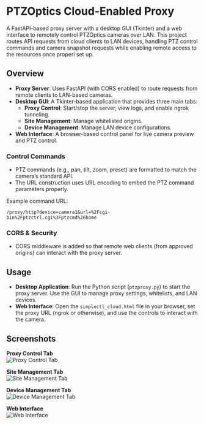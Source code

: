 # PTZOptics Cloud-Enabled Proxy

A FastAPI-based proxy server with a desktop GUI (Tkinter) and a web interface to remotely control PTZOptics cameras over LAN. This project routes API requests from cloud clients to LAN devices, handling PTZ control commands and camera snapshot requests while enabling remote access to the resources once properl set up.

## Overview

- **Proxy Server**: Uses FastAPI (with CORS enabled) to route requests from remote clients to LAN-based cameras.
- **Desktop GUI**: A Tkinter-based application that provides three main tabs:
  - **Proxy Control**: Start/stop the server, view logs, and enable ngrok tunneling.
  - **Site Management**: Manage whitelisted origins.
  - **Device Management**: Manage LAN device configurations.
- **Web Interface**: A browser-based control panel for live camera preview and PTZ control.

### Control Commands
- PTZ commands (e.g., pan, tilt, zoom, preset) are formatted to match the camera’s standard API.
- The URL construction uses URL encoding to embed the PTZ command parameters properly.

Example command URL:
```
/proxy/http?device=camera1&url=%2Fcgi-bin%2Fptzctrl.cgi%3Fptzcmd%26home
```

### CORS & Security
- CORS middleware is added so that remote web clients (from approved origins) can interact with the proxy server.

## Usage

- **Desktop Application**: Run the Python script (`ptzproxy.py`) to start the proxy server. Use the GUI to manage proxy settings, whitelists, and LAN devices.
- **Web Interface**: Open the `simplectl_cloud.html` file in your browser, set the proxy URL (ngrok or otherwise), and use the controls to interact with the camera.

## Screenshots

**Proxy Control Tab**  
![Proxy Control Tab](https://github.com/user-attachments/assets/b8ef0c0c-980b-416f-9f72-2ae41d986e25)

**Site Management Tab**  
![Site Management Tab](https://github.com/user-attachments/assets/6087470c-8a69-41d1-a88f-0a5713f24094)

**Device Management Tab**  
![Device Management Tab](https://github.com/user-attachments/assets/e3f3362c-ade7-4c6f-978f-551ea8f9bafc)

**Web Interface**  
![Web Interface](https://github.com/user-attachments/assets/02ebdf02-af98-4928-8047-72c810e25bde)

